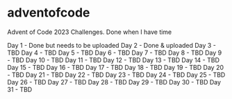 # adventofcode
Advent of Code 2023 Challenges. Done when I have time

Day 1
    - Done but needs to be uploaded
Day 2
    - Done & uploaded
Day 3
    - TBD
Day 4
    - TBD
Day 5
    - TBD
Day 6
    - TBD
Day 7
    - TBD
Day 8
    - TBD
Day 9
    - TBD
Day 10
    - TBD
Day 11
    - TBD
Day 12
    - TBD
Day 13
    - TBD
Day 14
    - TBD
Day 15
    - TBD
Day 16
    - TBD
Day 17
    - TBD
Day 18
    - TBD
Day 19
    - TBD
Day 20
    - TBD
Day 21
    - TBD
Day 22
    - TBD
Day 23
    - TBD
Day 24
    - TBD
Day 25
    - TBD
Day 26
    - TBD
Day 27
    - TBD
Day 28
    - TBD
Day 29
    - TBD
Day 30
    - TBD
Day 31
    - TBD